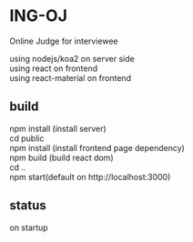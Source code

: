# ING-OJ  
Online Judge for interviewee  

using nodejs/koa2 on server side  
using react on frontend  
using react-material on frontend  

## build
npm install (install server)  
cd public  
npm install (install frontend page dependency)  
npm build (build react dom)  
cd ..  
npm start(default on http://localhost:3000)  

## status
on startup  
